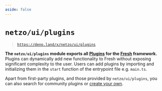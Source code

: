 ```yaml
---
aside: false
---
```


<script setup>
import SectionDocsCards from '@theme/components/sections/SectionDocsCards.vue'
import en from '~/locales/en.js'
</script>

# `netzo/ui/plugins`

> [`https://deno.land/x/netzo/ui/plugins`](https://deno.land/x/netzo/ui/plugins)

**The `netzo/ui/plugins` module exports all [Plugins](https://fresh.deno.dev/docs/concepts/plugins) for the [Fresh](https://fresh.deno.dev) framework.** Plugins can dynamically add new functionality to Fresh without exposing significant complexity to the user. Users can add plugins by importing and initializing them in the `start` function of the entrypoint file e.g. `main.ts`.

Apart from first-party plugins, and those provided by `netzo/ui/plugins`, you can also search for community plugins or [create your own](https://fresh.deno.dev/docs/concepts/plugins).

<!-- NOTE: pass in 'compact' prop if using with `aside: true` -->
<!-- NOTE: could split into H3 groups via `en.components.filter(...)` -->
<SectionDocsCards :items="en.plugins" compact>
  <template #image="{ src, title }">
    <img
      class="mt-5 ml-4 max-w-14 max-h-14"
      v-bind="{ src, title }"
    >
  </template>
</SectionDocsCards>
